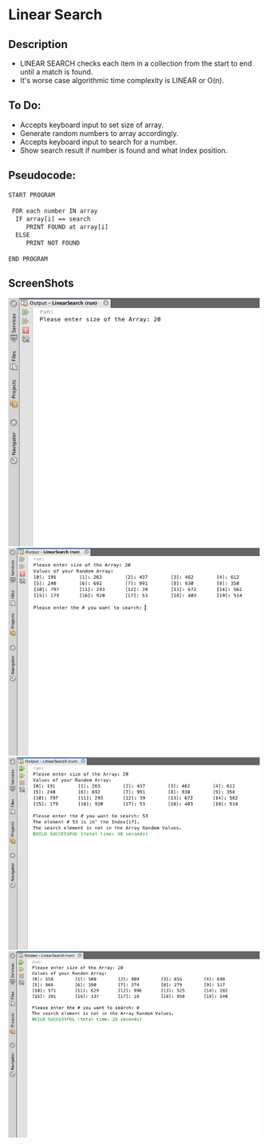 Linear Search
=======================

## Description

- LINEAR SEARCH checks each item in a collection from the start to end until a match is found.
-  It's worse case algorithmic time complexity is LINEAR or O(n).

## To Do:

- Accepts keyboard input to set size of array.
- Generate random numbers to array accordingly.
- Accepts keyboard input to search for a number.
- Show search result if number is found and what index position.

## Pseudocode:

    START PROGRAM
    
     FOR each number IN array
      IF array[i] == search
         PRINT FOUND at array[i]
      ELSE
         PRINT NOT FOUND
    
    END PROGRAM 
    
## ScreenShots
    
   ![](https://github.com/lvcc-dsa/Students/blob/master/BSIS/Loayon-Dan-Avery/linear-search/LinearSearch1.png)
   ![](https://github.com/lvcc-dsa/Students/blob/master/BSIS/Loayon-Dan-Avery/linear-search/LinearSearch2.png)
   ![](https://github.com/lvcc-dsa/Students/blob/master/BSIS/Loayon-Dan-Avery/linear-search/LinearSearch3.1_Found.png)
   ![](https://github.com/lvcc-dsa/Students/blob/master/BSIS/Loayon-Dan-Avery/linear-search/LinearSearch3.2_notFound.png)
